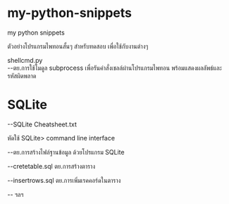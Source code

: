 # my-python-snippets
my python snippets

ตัวอย่างโปรแกรมไพทอนสั้นๆ สำหรับทดสอบ เพื่อใช้กับงานต่างๆ

shellcmd.py  
--ตย.การใช้โมดูล subprocess เพื่อรันคำสั่งเชลล์ผ่านโปรแกรมไพทอน พร้อมแสดงผลลัพธ์และรหัสผิดพลาด

SQLite
===========================================
--SQLite Cheatsheet.txt 

   หัดใช้ SQLite> command line interface

--ตย.การสร้างไฟล์ฐานข้อมูล ด้วยโปรแกรม SQLite

--cretetable.sql ตย.การสร้างตาราง 

--insertrows.sql ตย.การเพิ่มเรคคอร์ดในตาราง

-- ฯลฯ
